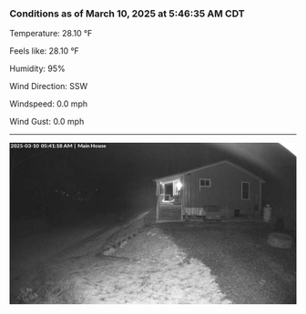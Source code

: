 ### Conditions as of March 10, 2025 at 5:46:35 AM CDT 

Temperature: 28.10 &deg;F

Feels like: 28.10 &deg;F

Humidity: 95%

Wind Direction: SSW

Windspeed: 0.0 mph

Wind Gust: 0.0 mph

---

<img src="./images/latest.jpeg"/>

